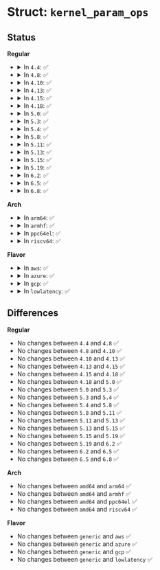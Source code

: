 # Struct: <code>kernel_param_ops</code>

## Status
<b>Regular</b>
<ul>
<li>
<details>
<summary>In <code>4.4</code>: ✅</summary>

```c
struct kernel_param_ops {
    unsigned int flags;
    int (*set)(const char *, const struct kernel_param *);
    int (*get)(char *, const struct kernel_param *);
    void (*free)(void *);
};
```
</details>
</li>
<li>
<details>
<summary>In <code>4.8</code>: ✅</summary>

```c
struct kernel_param_ops {
    unsigned int flags;
    int (*set)(const char *, const struct kernel_param *);
    int (*get)(char *, const struct kernel_param *);
    void (*free)(void *);
};
```
</details>
</li>
<li>
<details>
<summary>In <code>4.10</code>: ✅</summary>

```c
struct kernel_param_ops {
    unsigned int flags;
    int (*set)(const char *, const struct kernel_param *);
    int (*get)(char *, const struct kernel_param *);
    void (*free)(void *);
};
```
</details>
</li>
<li>
<details>
<summary>In <code>4.13</code>: ✅</summary>

```c
struct kernel_param_ops {
    unsigned int flags;
    int (*set)(const char *, const struct kernel_param *);
    int (*get)(char *, const struct kernel_param *);
    void (*free)(void *);
};
```
</details>
</li>
<li>
<details>
<summary>In <code>4.15</code>: ✅</summary>

```c
struct kernel_param_ops {
    unsigned int flags;
    int (*set)(const char *, const struct kernel_param *);
    int (*get)(char *, const struct kernel_param *);
    void (*free)(void *);
};
```
</details>
</li>
<li>
<details>
<summary>In <code>4.18</code>: ✅</summary>

```c
struct kernel_param_ops {
    unsigned int flags;
    int (*set)(const char *, const struct kernel_param *);
    int (*get)(char *, const struct kernel_param *);
    void (*free)(void *);
};
```
</details>
</li>
<li>
<details>
<summary>In <code>5.0</code>: ✅</summary>

```c
struct kernel_param_ops {
    unsigned int flags;
    int (*set)(const char *, const struct kernel_param *);
    int (*get)(char *, const struct kernel_param *);
    void (*free)(void *);
};
```
</details>
</li>
<li>
<details>
<summary>In <code>5.3</code>: ✅</summary>

```c
struct kernel_param_ops {
    unsigned int flags;
    int (*set)(const char *, const struct kernel_param *);
    int (*get)(char *, const struct kernel_param *);
    void (*free)(void *);
};
```
</details>
</li>
<li>
<details>
<summary>In <code>5.4</code>: ✅</summary>

```c
struct kernel_param_ops {
    unsigned int flags;
    int (*set)(const char *, const struct kernel_param *);
    int (*get)(char *, const struct kernel_param *);
    void (*free)(void *);
};
```
</details>
</li>
<li>
<details>
<summary>In <code>5.8</code>: ✅</summary>

```c
struct kernel_param_ops {
    unsigned int flags;
    int (*set)(const char *, const struct kernel_param *);
    int (*get)(char *, const struct kernel_param *);
    void (*free)(void *);
};
```
</details>
</li>
<li>
<details>
<summary>In <code>5.11</code>: ✅</summary>

```c
struct kernel_param_ops {
    unsigned int flags;
    int (*set)(const char *, const struct kernel_param *);
    int (*get)(char *, const struct kernel_param *);
    void (*free)(void *);
};
```
</details>
</li>
<li>
<details>
<summary>In <code>5.13</code>: ✅</summary>

```c
struct kernel_param_ops {
    unsigned int flags;
    int (*set)(const char *, const struct kernel_param *);
    int (*get)(char *, const struct kernel_param *);
    void (*free)(void *);
};
```
</details>
</li>
<li>
<details>
<summary>In <code>5.15</code>: ✅</summary>

```c
struct kernel_param_ops {
    unsigned int flags;
    int (*set)(const char *, const struct kernel_param *);
    int (*get)(char *, const struct kernel_param *);
    void (*free)(void *);
};
```
</details>
</li>
<li>
<details>
<summary>In <code>5.19</code>: ✅</summary>

```c
struct kernel_param_ops {
    unsigned int flags;
    int (*set)(const char *, const struct kernel_param *);
    int (*get)(char *, const struct kernel_param *);
    void (*free)(void *);
};
```
</details>
</li>
<li>
<details>
<summary>In <code>6.2</code>: ✅</summary>

```c
struct kernel_param_ops {
    unsigned int flags;
    int (*set)(const char *, const struct kernel_param *);
    int (*get)(char *, const struct kernel_param *);
    void (*free)(void *);
};
```
</details>
</li>
<li>
<details>
<summary>In <code>6.5</code>: ✅</summary>

```c
struct kernel_param_ops {
    unsigned int flags;
    int (*set)(const char *, const struct kernel_param *);
    int (*get)(char *, const struct kernel_param *);
    void (*free)(void *);
};
```
</details>
</li>
<li>
<details>
<summary>In <code>6.8</code>: ✅</summary>

```c
struct kernel_param_ops {
    unsigned int flags;
    int (*set)(const char *, const struct kernel_param *);
    int (*get)(char *, const struct kernel_param *);
    void (*free)(void *);
};
```
</details>
</li>
</ul>
<b>Arch</b>
<ul>
<li>
<details>
<summary>In <code>arm64</code>: ✅</summary>

```c
struct kernel_param_ops {
    unsigned int flags;
    int (*set)(const char *, const struct kernel_param *);
    int (*get)(char *, const struct kernel_param *);
    void (*free)(void *);
};
```
</details>
</li>
<li>
<details>
<summary>In <code>armhf</code>: ✅</summary>

```c
struct kernel_param_ops {
    unsigned int flags;
    int (*set)(const char *, const struct kernel_param *);
    int (*get)(char *, const struct kernel_param *);
    void (*free)(void *);
};
```
</details>
</li>
<li>
<details>
<summary>In <code>ppc64el</code>: ✅</summary>

```c
struct kernel_param_ops {
    unsigned int flags;
    int (*set)(const char *, const struct kernel_param *);
    int (*get)(char *, const struct kernel_param *);
    void (*free)(void *);
};
```
</details>
</li>
<li>
<details>
<summary>In <code>riscv64</code>: ✅</summary>

```c
struct kernel_param_ops {
    unsigned int flags;
    int (*set)(const char *, const struct kernel_param *);
    int (*get)(char *, const struct kernel_param *);
    void (*free)(void *);
};
```
</details>
</li>
</ul>
<b>Flavor</b>
<ul>
<li>
<details>
<summary>In <code>aws</code>: ✅</summary>

```c
struct kernel_param_ops {
    unsigned int flags;
    int (*set)(const char *, const struct kernel_param *);
    int (*get)(char *, const struct kernel_param *);
    void (*free)(void *);
};
```
</details>
</li>
<li>
<details>
<summary>In <code>azure</code>: ✅</summary>

```c
struct kernel_param_ops {
    unsigned int flags;
    int (*set)(const char *, const struct kernel_param *);
    int (*get)(char *, const struct kernel_param *);
    void (*free)(void *);
};
```
</details>
</li>
<li>
<details>
<summary>In <code>gcp</code>: ✅</summary>

```c
struct kernel_param_ops {
    unsigned int flags;
    int (*set)(const char *, const struct kernel_param *);
    int (*get)(char *, const struct kernel_param *);
    void (*free)(void *);
};
```
</details>
</li>
<li>
<details>
<summary>In <code>lowlatency</code>: ✅</summary>

```c
struct kernel_param_ops {
    unsigned int flags;
    int (*set)(const char *, const struct kernel_param *);
    int (*get)(char *, const struct kernel_param *);
    void (*free)(void *);
};
```
</details>
</li>
</ul>

## Differences
<b>Regular</b>
<ul>
<li>
No changes between <code>4.4</code> and <code>4.8</code> ✅
</li>
<li>
No changes between <code>4.8</code> and <code>4.10</code> ✅
</li>
<li>
No changes between <code>4.10</code> and <code>4.13</code> ✅
</li>
<li>
No changes between <code>4.13</code> and <code>4.15</code> ✅
</li>
<li>
No changes between <code>4.15</code> and <code>4.18</code> ✅
</li>
<li>
No changes between <code>4.18</code> and <code>5.0</code> ✅
</li>
<li>
No changes between <code>5.0</code> and <code>5.3</code> ✅
</li>
<li>
No changes between <code>5.3</code> and <code>5.4</code> ✅
</li>
<li>
No changes between <code>5.4</code> and <code>5.8</code> ✅
</li>
<li>
No changes between <code>5.8</code> and <code>5.11</code> ✅
</li>
<li>
No changes between <code>5.11</code> and <code>5.13</code> ✅
</li>
<li>
No changes between <code>5.13</code> and <code>5.15</code> ✅
</li>
<li>
No changes between <code>5.15</code> and <code>5.19</code> ✅
</li>
<li>
No changes between <code>5.19</code> and <code>6.2</code> ✅
</li>
<li>
No changes between <code>6.2</code> and <code>6.5</code> ✅
</li>
<li>
No changes between <code>6.5</code> and <code>6.8</code> ✅
</li>
</ul>
<b>Arch</b>
<ul>
<li>
No changes between <code>amd64</code> and <code>arm64</code> ✅
</li>
<li>
No changes between <code>amd64</code> and <code>armhf</code> ✅
</li>
<li>
No changes between <code>amd64</code> and <code>ppc64el</code> ✅
</li>
<li>
No changes between <code>amd64</code> and <code>riscv64</code> ✅
</li>
</ul>
<b>Flavor</b>
<ul>
<li>
No changes between <code>generic</code> and <code>aws</code> ✅
</li>
<li>
No changes between <code>generic</code> and <code>azure</code> ✅
</li>
<li>
No changes between <code>generic</code> and <code>gcp</code> ✅
</li>
<li>
No changes between <code>generic</code> and <code>lowlatency</code> ✅
</li>
</ul>
